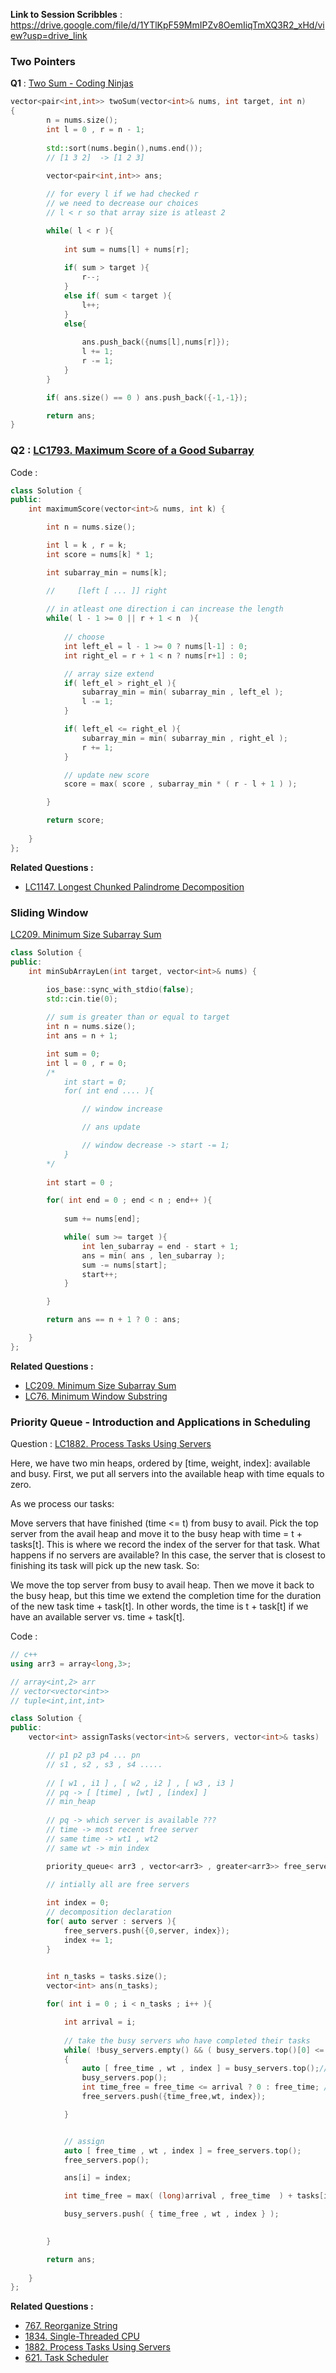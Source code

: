
**Link to Session Scribbles** : 
https://drive.google.com/file/d/1YTlKpF59MmIPZv8OemIiqTmXQ3R2_xHd/view?usp=drive_link


### Two Pointers 

**Q1** : [Two Sum - Coding Ninjas](https://www.codingninjas.com/studio/problems/two-sum_839653?leftPanelTabValue=SUBMISSION)
```cpp
vector<pair<int,int>> twoSum(vector<int>& nums, int target, int n)
{
	    n = nums.size();
        int l = 0 , r = n - 1;
        
        std::sort(nums.begin(),nums.end());
        // [1 3 2]  -> [1 2 3]
        
        vector<pair<int,int>> ans;

        // for every l if we had checked r 
        // we need to decrease our choices 
        // l < r so that array size is atleast 2

        while( l < r ){
            
            int sum = nums[l] + nums[r];
            
            if( sum > target ){
                r--;
            }
            else if( sum < target ){
                l++;
            }
            else{
				
                ans.push_back({nums[l],nums[r]});
                l += 1;
				r -= 1;
            }
        }

        if( ans.size() == 0 ) ans.push_back({-1,-1});

        return ans;
}
```
### Q2 : [LC1793. Maximum Score of a Good Subarray](https://leetcode.com/problems/maximum-score-of-a-good-subarray/)
Code :
```cpp
class Solution {
public:
    int maximumScore(vector<int>& nums, int k) {

        int n = nums.size();

        int l = k , r = k;
        int score = nums[k] * 1;

        int subarray_min = nums[k];

        //     [left [ ... ]] right
        
        // in atleast one direction i can increase the length
        while( l - 1 >= 0 || r + 1 < n  ){
            
            // choose
            int left_el = l - 1 >= 0 ? nums[l-1] : 0;
            int right_el = r + 1 < n ? nums[r+1] : 0;

            // array size extend
            if( left_el > right_el ){
                subarray_min = min( subarray_min , left_el );
                l -= 1;
            }

            if( left_el <= right_el ){
                subarray_min = min( subarray_min , right_el );
                r += 1;
            }

            // update new score
            score = max( score , subarray_min * ( r - l + 1 ) );

        } 

        return score;
        
    }
};
```

**Related Questions :**
- [LC1147. Longest Chunked Palindrome Decomposition](https://leetcode.com/problems/longest-chunked-palindrome-decomposition/)


### Sliding Window
[LC209. Minimum Size Subarray Sum](https://leetcode.com/problems/minimum-size-subarray-sum/)
```cpp
class Solution {
public:
    int minSubArrayLen(int target, vector<int>& nums) {

        ios_base::sync_with_stdio(false);
        std::cin.tie(0);
        
        // sum is greater than or equal to target
        int n = nums.size();
        int ans = n + 1;

        int sum = 0;
        int l = 0 , r = 0;
        /*
            int start = 0;
            for( int end .... ){

                // window increase 

                // ans update 

                // window decrease -> start -= 1;
            }
        */
        
        int start = 0 ;

        for( int end = 0 ; end < n ; end++ ){
            
            sum += nums[end];

            while( sum >= target ){
                int len_subarray = end - start + 1;
                ans = min( ans , len_subarray );
                sum -= nums[start];
                start++;
            }

        }

        return ans == n + 1 ? 0 : ans;

    }
};
```


**Related Questions :**
- [LC209. Minimum Size Subarray Sum](https://leetcode.com/problems/minimum-size-subarray-sum/)
- [LC76. Minimum Window Substring](https://leetcode.com/problems/minimum-window-substring/)




### Priority Queue - Introduction and Applications in Scheduling

Question : [LC1882. Process Tasks Using Servers](https://leetcode.com/problems/process-tasks-using-servers/)

Here, we have two min heaps, ordered by [time, weight, index]: available and busy. First, we put all servers into the available heap with time equals to zero.

As we process our tasks:

Move servers that have finished (time <= t) from busy to avail.
Pick the top server from the avail heap and move it to the busy heap with time = t + tasks[t].
This is where we record the index of the server for that task.
What happens if no servers are available? In this case, the server that is closest to finishing its task will pick up the new task. So:

We move the top server from busy to avail heap.
Then we move it back to the busy heap, but this time we extend the completion time for the duration of the new task time + task[t].
In other words, the time is t + task[t] if we have an available server vs. time + task[t].


Code : 
```cpp
// c++
using arr3 = array<long,3>;

// array<int,2> arr
// vector<vector<int>> 
// tuple<int,int,int> 

class Solution {
public:
    vector<int> assignTasks(vector<int>& servers, vector<int>& tasks)   {

        // p1 p2 p3 p4 ... pn
        // s1 , s2 , s3 , s4 .....
        
        // [ w1 , i1 ] , [ w2 , i2 ] , [ w3 , i3 ]
        // pq -> [ [time] , [wt] , [index] ]
        // min_heap
        
        // pq -> which server is available ???
        // time -> most recent free server 
        // same time -> wt1 , wt2  
        // same wt -> min index

        priority_queue< arr3 , vector<arr3> , greater<arr3>> free_servers , busy_servers;

        // intially all are free servers
        
        int index = 0;
        // decomposition declaration
        for( auto server : servers ){
            free_servers.push({0,server, index});
            index += 1;
        }
        

        int n_tasks = tasks.size();
        vector<int> ans(n_tasks);

        for( int i = 0 ; i < n_tasks ; i++ ){

            int arrival = i;
            
            // take the busy servers who have completed their tasks
            while( !busy_servers.empty() && ( busy_servers.top()[0] <= arrival || free_servers.empty() )  )
            {
                auto [ free_time , wt , index ] = busy_servers.top();// t , w , i
                busy_servers.pop();
                int time_free = free_time <= arrival ? 0 : free_time; // now or when it becomes free
                free_servers.push({time_free,wt, index});

            }


            // assign
            auto [ free_time , wt , index ] = free_servers.top(); 
            free_servers.pop();

            ans[i] = index;

            int time_free = max( (long)arrival , free_time  ) + tasks[i];

            busy_servers.push( { time_free , wt , index } );

        
        }

        return ans;
        
    }
};
```


**Related Questions :**
- [767. Reorganize String](https://leetcode.com/problems/reorganize-string/)
- [1834. Single-Threaded CPU](https://leetcode.com/problems/single-threaded-cpu/)
- [1882. Process Tasks Using Servers](https://leetcode.com/problems/process-tasks-using-servers/)
- [621. Task Scheduler](https://leetcode.com/problems/task-scheduler/)
